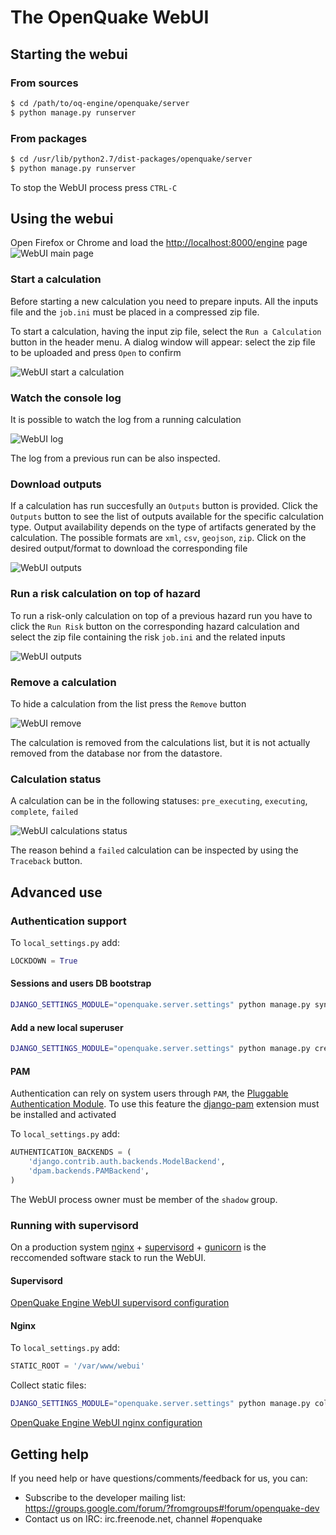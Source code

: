 # The OpenQuake WebUI

## Starting the webui
### From sources
```bash
$ cd /path/to/oq-engine/openquake/server
$ python manage.py runserver
```

### From packages
```bash
$ cd /usr/lib/python2.7/dist-packages/openquake/server
$ python manage.py runserver
```

To stop the WebUI process press `CTRL-C`

## Using the webui

Open Firefox or Chrome and load the [http://localhost:8000/engine](http://localhost:8000/engine) page
![WebUI main page](../img/WebUI-main.png)

### Start a calculation

Before starting a new calculation you need to prepare inputs. All the inputs file and the `job.ini` must be placed in a compressed zip file.

To start a calculation, having the input zip file, select the `Run a Calculation` button in the header menu. A dialog window will appear: select the zip file to be uploaded and press `Open` to confirm

![WebUI start a calculation](../img/WebUI-run.gif)

### Watch the console log

It is possible to watch the log from a running calculation

![WebUI log](../img/WebUI-log.gif)

The log from a previous run can be also inspected.

### Download outputs

If a calculation has run succesfully an `Outputs` button is provided. Click the `Outputs` button to see the list of outputs available for the specific calculation type.
Output availability depends on the type of artifacts generated by the calculation. The possible formats are `xml`, `csv`, `geojson`, `zip`. Click on the desired output/format to download the corresponding file

![WebUI outputs](../img/WebUI-outputs.gif)

### Run a risk calculation on top of hazard

To run a risk-only calculation on top of a previous hazard run you have to click the `Run Risk` button on the corresponding hazard calculation and select the zip file containing the risk `job.ini` and the related inputs

![WebUI outputs](../img/WebUI-risk.gif)

### Remove a calculation

To hide a calculation from the list press the `Remove` button

![WebUI remove](../img/WebUI-remove.gif)

The calculation is removed from the calculations list, but it is not actually removed from the database nor from the datastore.

### Calculation status

A calculation can be in the following statuses: `pre_executing`, `executing`, `complete`, `failed`

![WebUI calculations status](../img/WebUI-status.png)

The reason behind a `failed` calculation can be inspected by using the `Traceback` button.

## Advanced use
### Authentication support
To `local_settings.py` add:
```python
LOCKDOWN = True
```
#### Sessions and users DB bootstrap
```bash
DJANGO_SETTINGS_MODULE="openquake.server.settings" python manage.py syncdb --database=auth_db
```

#### Add a new local superuser
```bash
DJANGO_SETTINGS_MODULE="openquake.server.settings" python manage.py createsuperuser --database=auth_db
```

#### PAM
Authentication can rely on system users through `PAM`, the [Pluggable Authentication Module](https://en.wikipedia.org/wiki/Pluggable_authentication_module). To use this feature the [django-pam](https://github.com/tehmaze/django-pam) extension must be installed and activated

To `local_settings.py` add:

```python
AUTHENTICATION_BACKENDS = (
    'django.contrib.auth.backends.ModelBackend',
    'dpam.backends.PAMBackend',
)
```
The WebUI process owner must be member of the `shadow` group.

### Running with supervisord

On a production system [nginx](http://nginx.org/en/) + [supervisord](http://supervisord.org/) + [gunicorn](http://gunicorn.org/) is the reccomended software stack to run the WebUI.

#### Supervisord
[OpenQuake Engine WebUI supervisord configuration](supervisord.md)

#### Nginx
To `local_settings.py` add:

```python
STATIC_ROOT = '/var/www/webui'
```

Collect static files:

```bash
DJANGO_SETTINGS_MODULE="openquake.server.settings" python manage.py collectstatic
```

[OpenQuake Engine WebUI nginx configuration](nginx.md)

## Getting help
If you need help or have questions/comments/feedback for us, you can:
  * Subscribe to the developer mailing list: https://groups.google.com/forum/?fromgroups#!forum/openquake-dev
  * Contact us on IRC: irc.freenode.net, channel #openquake
